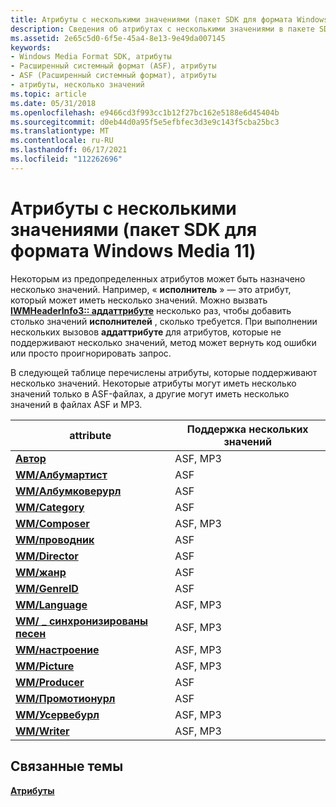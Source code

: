 ```yaml
---
title: Атрибуты с несколькими значениями (пакет SDK для формата Windows Media 11)
description: Сведения об атрибутах с несколькими значениями в пакете SDK для формата Windows Media 11. Некоторые атрибуты элемента мультимедиа могут иметь несколько значений.
ms.assetid: 2e65c5d0-6f5e-45a4-8e13-9e49da007145
keywords:
- Windows Media Format SDK, атрибуты
- Расширенный системный формат (ASF), атрибуты
- ASF (Расширенный системный формат), атрибуты
- атрибуты, несколько значений
ms.topic: article
ms.date: 05/31/2018
ms.openlocfilehash: e9466cd3f993cc1b12f27bc162e5188e6d45404b
ms.sourcegitcommit: d0eb44d0a95f5e5efbfec3d3e9c143f5cba25bc3
ms.translationtype: MT
ms.contentlocale: ru-RU
ms.lasthandoff: 06/17/2021
ms.locfileid: "112262696"
---
```

# <a name="attributes-with-multiple-values-windows-media-format-11-sdk"></a>Атрибуты с несколькими значениями (пакет SDK для формата Windows Media 11)

Некоторым из предопределенных атрибутов может быть назначено несколько значений. Например, « **исполнитель** » — это атрибут, который может иметь несколько значений. Можно вызвать [**IWMHeaderInfo3:: аддаттрибуте**](/previous-versions/windows/desktop/api/Wmsdkidl/nf-wmsdkidl-iwmheaderinfo3-addattribute) несколько раз, чтобы добавить столько значений **исполнителей** , сколько требуется. При выполнении нескольких вызовов **аддаттрибуте** для атрибутов, которые не поддерживают несколько значений, метод может вернуть код ошибки или просто проигнорировать запрос.

В следующей таблице перечислены атрибуты, которые поддерживают несколько значений. Некоторые атрибуты могут иметь несколько значений только в ASF-файлах, а другие могут иметь несколько значений в файлах ASF и MP3.



| attribute                                                 | Поддержка нескольких значений |
|-----------------------------------------------------------|-----------------------------|
| [**Автор**](author.md)                                  | ASF, MP3                    |
| [**WM/Албумартист**](wm-albumartist.md)                  | ASF                         |
| [**WM/Албумковерурл**](wm-albumcoverurl.md)              | ASF                         |
| [**WM/Category**](wm-category.md)                        | ASF                         |
| [**WM/Composer**](wm-composer.md)                        | ASF, MP3                    |
| [**WM/проводник**](wm-conductor.md)                      | ASF                         |
| [**WM/Director**](wm-director.md)                        | ASF                         |
| [**WM/жанр**](wm-genre.md)                              | ASF                         |
| [**WM/GenreID**](wm-genreid.md)                          | ASF                         |
| [**WM/Language**](wm-language.md)                        | ASF, MP3                    |
| [**WM/ \_ синхронизированы песен**](wm-lyrics-synchronised.md) | ASF, MP3                    |
| [**WM/настроение**](wm-mood.md)                                | ASF, MP3                    |
| [**WM/Picture**](wmpicture.md)                           | ASF, MP3                    |
| [**WM/Producer**](wm-producer.md)                        | ASF                         |
| [**WM/Промотионурл**](wm-promotionurl.md)                | ASF                         |
| [**WM/Усервебурл**](wm-userweburl.md)                    | ASF, MP3                    |
| [**WM/Writer**](wm-writer.md)                            | ASF, MP3                    |



 

## <a name="related-topics"></a>Связанные темы

<dl> <dt>

[**Атрибуты**](attributes.md)
</dt> </dl>

 

 




